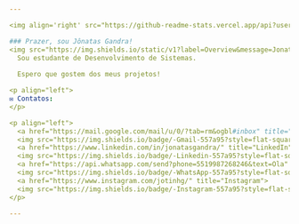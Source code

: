 ```yaml
--- 

<img align='right' src="https://github-readme-stats.vercel.app/api?username=JonatasGandra&show_icons=true&title_color=3a2b17&text_color=557a95&icon_color=3a2b17&bg_color=d9dada&cache_seconds=2300" alt="ilustração do status do github">

### Prazer, sou Jônatas Gandra!
<img src="https://img.shields.io/static/v1?label=Overview&message=JonatasGandra&color=557a95&style=for-the-badge&logo=GitHub" alt="Static GitHub">
  Sou estudante de Desenvolvimento de Sistemas.
  
  Espero que gostem dos meus projetos!

<p align="left">
✉️ Contatos:
</p>

<p align="left">
  <a href="https://mail.google.com/mail/u/0/?tab=rm&ogbl#inbox" title="Gmail">
  <img src="https://img.shields.io/badge/-Gmail-557a95?style=flat-square&labelColor=557a95&logo=gmail&logoColor=white&link=LINK-DO-SEU-GMAIL" alt="Gmail"/></a>
  <a href="https://www.linkedin.com/in/jonatasgandra/" title="LinkedIn">
  <img src="https://img.shields.io/badge/-Linkedin-557a95?style=flat-square&logo=Linkedin&logoColor=white&link=LINK-DO-SEU-LINKEDIN" alt="LinkedIn"/></a>
  <a href="https://api.whatsapp.com/send?phone=5519987268246&text=Ola" title="WhatsApp">
  <img src="https://img.shields.io/badge/-WhatsApp-557a95?style=flat-square&labelColor=557a95&logo=whatsapp&logoColor=white&link=API-DO-SEU-WHATSAPP" alt="WhatsApp"/></a>
  <a href="https://www.instagram.com/jotinhg/" title="Instagram">
  <img src="https://img.shields.io/badge/-Instagram-557a95?style=flat-square&labelColor=557a95&logo=instagram&logoColor=white&link=LINK-DO-SEU-INSTAGRAM" alt="Instagram"/></a>
</p>

--- 
```

